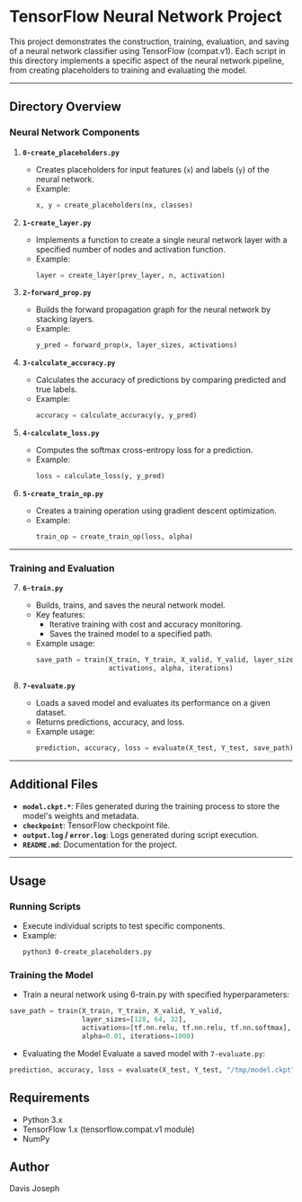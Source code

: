# TensorFlow Neural Network Project

This project demonstrates the construction, training, evaluation, and saving of a neural network classifier using TensorFlow (compat.v1). Each script in this directory implements a specific aspect of the neural network pipeline, from creating placeholders to training and evaluating the model.

---

## Directory Overview

### Neural Network Components
1. **`0-create_placeholders.py`**
   - Creates placeholders for input features (`x`) and labels (`y`) of the neural network.
   - Example:  
     ```python
     x, y = create_placeholders(nx, classes)
     ```

2. **`1-create_layer.py`**
   - Implements a function to create a single neural network layer with a specified number of nodes and activation function.
   - Example:  
     ```python
     layer = create_layer(prev_layer, n, activation)
     ```

3. **`2-forward_prop.py`**
   - Builds the forward propagation graph for the neural network by stacking layers.
   - Example:  
     ```python
     y_pred = forward_prop(x, layer_sizes, activations)
     ```

4. **`3-calculate_accuracy.py`**
   - Calculates the accuracy of predictions by comparing predicted and true labels.
   - Example:  
     ```python
     accuracy = calculate_accuracy(y, y_pred)
     ```

5. **`4-calculate_loss.py`**
   - Computes the softmax cross-entropy loss for a prediction.
   - Example:  
     ```python
     loss = calculate_loss(y, y_pred)
     ```

6. **`5-create_train_op.py`**
   - Creates a training operation using gradient descent optimization.
   - Example:  
     ```python
     train_op = create_train_op(loss, alpha)
     ```

---

### Training and Evaluation
7. **`6-train.py`**
   - Builds, trains, and saves the neural network model.
   - Key features:
     - Iterative training with cost and accuracy monitoring.
     - Saves the trained model to a specified path.
   - Example usage:  
     ```python
     save_path = train(X_train, Y_train, X_valid, Y_valid, layer_sizes,
                       activations, alpha, iterations)
     ```

8. **`7-evaluate.py`**
   - Loads a saved model and evaluates its performance on a given dataset.
   - Returns predictions, accuracy, and loss.
   - Example usage:  
     ```python
     prediction, accuracy, loss = evaluate(X_test, Y_test, save_path)
     ```

---

## Additional Files
- **`model.ckpt.*`**: Files generated during the training process to store the model's weights and metadata.
- **`checkpoint`**: TensorFlow checkpoint file.
- **`output.log` / `error.log`**: Logs generated during script execution.
- **`README.md`**: Documentation for the project.

---

## Usage
### Running Scripts
- Execute individual scripts to test specific components.
- Example:  
  ```bash
  python3 0-create_placeholders.py
  ```

### Training the Model
- Train a neural network using 6-train.py with specified hyperparameters:
```python
save_path = train(X_train, Y_train, X_valid, Y_valid,
                  layer_sizes=[128, 64, 32], 
                  activations=[tf.nn.relu, tf.nn.relu, tf.nn.softmax],
                  alpha=0.01, iterations=1000)
```

- Evaluating the Model
Evaluate a saved model with `7-evaluate.py`:
```python
prediction, accuracy, loss = evaluate(X_test, Y_test, "/tmp/model.ckpt")
```

## Requirements
- Python 3.x
- TensorFlow 1.x (tensorflow.compat.v1 module)
- NumPy

## Author
Davis Joseph
